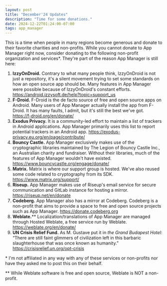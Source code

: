 ```yaml
---
layout: post
title: "December'24 Updates"
description: "Time for some donations."
date: 2024-12-22T01:24:00-07:00
tags: app_manager
---
```


This is a time when people in many regions become generous and donate to their favorite charities and non-profits. While you cannot donate to App Manager right now, consider donating to the following non-profit organization and services\*. They're part of the reason App Manager is still here: 
1. **IzzyOnDroid.** Contrary to what many people think, IzzyOnDroid is not just a repository, it's a silent movement trying to set some standards on how an open source app should be. Many features in App Manager were possible because of IzzyOnDroid's constant efforts. <https://android.izzysoft.de/help?topic=support_us>
2. **F-Droid.** F-Droid is the de facto source of free and open source apps on Android. Many users of App Manager actually install the app from F-Droid. It has many faults, I admit, but it's still the best we've got. <https://f-droid.org/en/donate/>
3. **Exodus Privacy.** It is a community-led effort to maintain a list of trackers in Android applications. App Manager primarily uses this list to report potential trackers in an Android app. <https://exodus-privacy.eu.org/en/page/contribute/>
4. **Bouncy Castle.** App Manager exclusively makes use of the cryptographic libraries maintained by The Legion of Bouncy Castle Inc., an Australian charity and fundraiser. Without their libraries, much of the features of App Manager wouldn't have existed. <https://www.bouncycastle.org/engage/donate/>
5. **Matrix.** Matrix is where our support group is hosted. We've also reused some code related to cryptography from its SDK. <https://www.matrix.org/support/>
6. **Riseup.** App Manager makes use of Riseup's email service for secure communication and GitLab instance for hosting a mirror. <https://riseup.net/en/donate>
7. **Codeberg.** App Manager also has a mirror at Codeberg. Codeberg is a non-profit that aims to provide a space to free and open source projects such as App Manager. <https://donate.codeberg.org>
8. **Weblate.**\*\* Localization/translations of App Manager are managed through Hosted Weblate, a free service run by Weblate. <https://weblate.org/en/donate/>
9. **UN Crisis Relief Fund.** As M. Gustave put it in _the Grand Budapest Hotel_: “There are still faint glimmers of civilization left in this barbaric slaughterhouse that was once known as humanity.” <https://crisisrelief.un.org/opt-crisis>
 
\* I'm not affiliated in any way with any of these services or non-profits nor have they asked me to post this on their behalf.

\*\* While Weblate software is free and open source, Weblate is NOT a non-profit.

